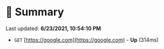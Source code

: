 # 📖 Summary
Last updated: **6/23/2021, 10:54:10 PM**

- `GET` [https://google.com](https://google.com) - **Up** (314ms)
